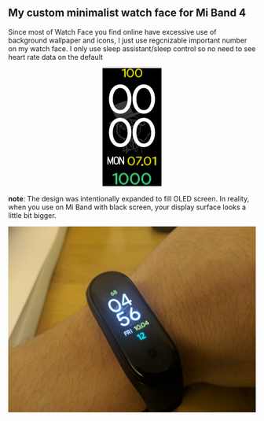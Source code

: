 ## My custom minimalist watch face for Mi Band 4

Since most of Watch Face you find online have excessive use of background wallpaper and icons, I just use regcnizable important number on my watch face. I only use sleep assistant/sleep control so no need to see heart rate data on the default 

<p align="center">
  <img width="120" height="240" src="./minimalist_packed_animated.gif">
</p>

__note__: The design was intentionally expanded to fill OLED screen. In reality, when you use on Mi Band with black screen, your display surface looks a little bit bigger.

![in reality](IMG_20200410_045615.jpg)

